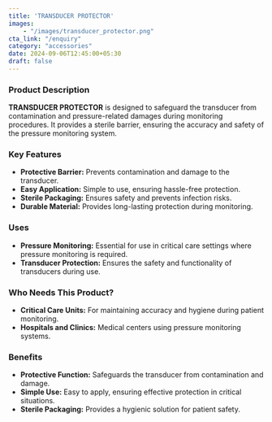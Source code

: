 ```yaml
---
title: 'TRANSDUCER PROTECTOR'
images: 
    - "/images/transducer_protector.png"
cta_link: "/enquiry"
category: "accessories"
date: 2024-09-06T12:45:00+05:30
draft: false
---
```


### Product Description

**TRANSDUCER PROTECTOR** is designed to safeguard the transducer from contamination and pressure-related damages during monitoring procedures. It provides a sterile barrier, ensuring the accuracy and safety of the pressure monitoring system.

### Key Features

- **Protective Barrier:** Prevents contamination and damage to the transducer.
- **Easy Application:** Simple to use, ensuring hassle-free protection.
- **Sterile Packaging:** Ensures safety and prevents infection risks.
- **Durable Material:** Provides long-lasting protection during monitoring.

### Uses

- **Pressure Monitoring:** Essential for use in critical care settings where pressure monitoring is required.
- **Transducer Protection:** Ensures the safety and functionality of transducers during use.

### Who Needs This Product?

- **Critical Care Units:** For maintaining accuracy and hygiene during patient monitoring.
- **Hospitals and Clinics:** Medical centers using pressure monitoring systems.

### Benefits

- **Protective Function:** Safeguards the transducer from contamination and damage.
- **Simple Use:** Easy to apply, ensuring effective protection in critical situations.
- **Sterile Packaging:** Provides a hygienic solution for patient safety.
